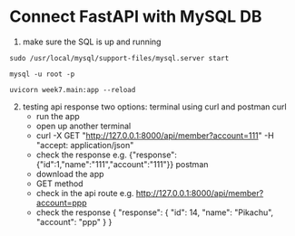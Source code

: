# Connect FastAPI with MySQL DB
1. make sure the SQL is up and running
```terminal
sudo /usr/local/mysql/support-files/mysql.server start
```
```terminal
mysql -u root -p
```
```
uvicorn week7.main:app --reload
```
2. testing api response
two options: terminal using curl and postman
curl
    - run the app
    - open up another terminal
    - curl -X GET "http://127.0.0.1:8000/api/member?account=111" -H "accept: application/json"
    - check the response e.g. {"response":{"id":1,"name":"111","account":"111"}}
postman
    - download the app
    - GET method 
    - check in the api route e.g. http://127.0.0.1:8000/api/member?account=ppp
    - check the response
        {
            "response": {
                "id": 14,
                "name": "Pikachu",
                "account": "ppp"
            }
        }
